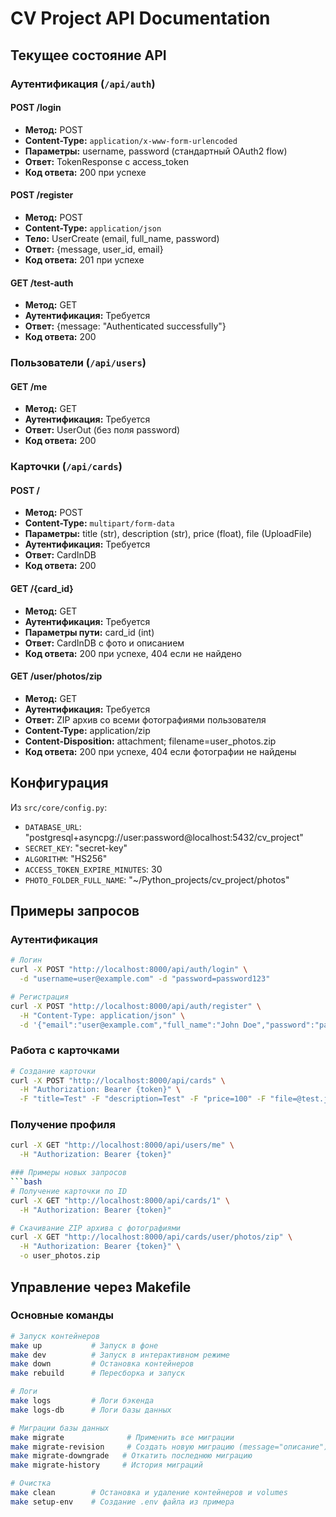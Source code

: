 # CV Project API Documentation

## Текущее состояние API

### Аутентификация (`/api/auth`)

#### POST /login
- **Метод:** POST
- **Content-Type:** `application/x-www-form-urlencoded`
- **Параметры:** username, password (стандартный OAuth2 flow)
- **Ответ:** TokenResponse с access_token
- **Код ответа:** 200 при успехе

#### POST /register  
- **Метод:** POST
- **Content-Type:** `application/json`
- **Тело:** UserCreate (email, full_name, password)
- **Ответ:** {message, user_id, email}
- **Код ответа:** 201 при успехе

#### GET /test-auth
- **Метод:** GET
- **Аутентификация:** Требуется
- **Ответ:** {message: "Authenticated successfully"}
- **Код ответа:** 200

### Пользователи (`/api/users`)

#### GET /me
- **Метод:** GET  
- **Аутентификация:** Требуется
- **Ответ:** UserOut (без поля password)
- **Код ответа:** 200

### Карточки (`/api/cards`)

#### POST /
- **Метод:** POST
- **Content-Type:** `multipart/form-data`
- **Параметры:** title (str), description (str), price (float), file (UploadFile)
- **Аутентификация:** Требуется
- **Ответ:** CardInDB
- **Код ответа:** 200

#### GET /{card_id}
- **Метод:** GET
- **Аутентификация:** Требуется
- **Параметры пути:** card_id (int)
- **Ответ:** CardInDB с фото и описанием
- **Код ответа:** 200 при успехе, 404 если не найдено

#### GET /user/photos/zip
- **Метод:** GET
- **Аутентификация:** Требуется
- **Ответ:** ZIP архив со всеми фотографиями пользователя
- **Content-Type:** application/zip
- **Content-Disposition:** attachment; filename=user_photos.zip
- **Код ответа:** 200 при успехе, 404 если фотографии не найдены

## Конфигурация

Из `src/core/config.py`:
- `DATABASE_URL`: "postgresql+asyncpg://user:password@localhost:5432/cv_project"
- `SECRET_KEY`: "secret-key" 
- `ALGORITHM`: "HS256"
- `ACCESS_TOKEN_EXPIRE_MINUTES`: 30
- `PHOTO_FOLDER_FULL_NAME`: "~/Python_projects/cv_project/photos"

## Примеры запросов

### Аутентификация
```bash
# Логин
curl -X POST "http://localhost:8000/api/auth/login" \
  -d "username=user@example.com" -d "password=password123"

# Регистрация  
curl -X POST "http://localhost:8000/api/auth/register" \
  -H "Content-Type: application/json" \
  -d '{"email":"user@example.com","full_name":"John Doe","password":"password123"}'
```

### Работа с карточками
```bash
# Создание карточки
curl -X POST "http://localhost:8000/api/cards" \
  -H "Authorization: Bearer {token}" \
  -F "title=Test" -F "description=Test" -F "price=100" -F "file=@test.jpg"
```

### Получение профиля
```bash
curl -X GET "http://localhost:8000/api/users/me" \
  -H "Authorization: Bearer {token}"

### Примеры новых запросов
```bash
# Получение карточки по ID
curl -X GET "http://localhost:8000/api/cards/1" \
  -H "Authorization: Bearer {token}"

# Скачивание ZIP архива с фотографиями
curl -X GET "http://localhost:8000/api/cards/user/photos/zip" \
  -H "Authorization: Bearer {token}" \
  -o user_photos.zip
```

## Управление через Makefile

### Основные команды
```bash
# Запуск контейнеров
make up           # Запуск в фоне
make dev          # Запуск в интерактивном режиме
make down         # Остановка контейнеров
make rebuild      # Пересборка и запуск

# Логи
make logs         # Логи бэкенда
make logs-db      # Логи базы данных

# Миграции базы данных
make migrate              # Применить все миграции
make migrate-revision     # Создать новую миграцию (message="описание")
make migrate-downgrade   # Откатить последнюю миграцию
make migrate-history     # История миграций

# Очистка
make clean        # Остановка и удаление контейнеров и volumes
make setup-env    # Создание .env файла из примера
```